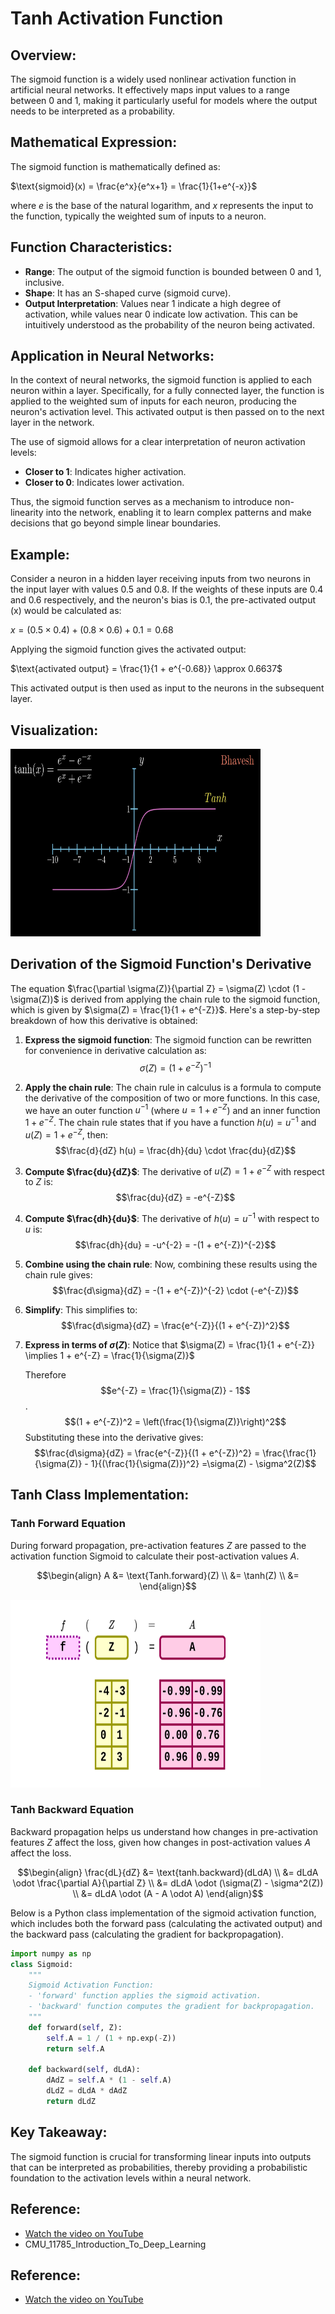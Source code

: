 # Tanh Activation Function

## Overview:
The sigmoid function is a widely used nonlinear activation function in artificial neural networks. It effectively maps input values to a range between 0 and 1, making it particularly useful for models where the output needs to be interpreted as a probability.

## Mathematical Expression:
The sigmoid function is mathematically defined as:

$\text{sigmoid}(x) = \frac{e^x}{e^x+1} = \frac{1}{1+e^{-x}}$

where $e$ is the base of the natural logarithm, and $x$ represents the input to the function, typically the weighted sum of inputs to a neuron.

## Function Characteristics:
- **Range**: The output of the sigmoid function is bounded between 0 and 1, inclusive.
- **Shape**: It has an S-shaped curve (sigmoid curve).
- **Output Interpretation**: Values near 1 indicate a high degree of activation, while values near 0 indicate low activation. This can be intuitively understood as the probability of the neuron being activated.

## Application in Neural Networks:
In the context of neural networks, the sigmoid function is applied to each neuron within a layer. Specifically, for a fully connected layer, the function is applied to the weighted sum of inputs for each neuron, producing the neuron's activation level. This activated output is then passed on to the next layer in the network.

The use of sigmoid allows for a clear interpretation of neuron activation levels:
- **Closer to 1**: Indicates higher activation.
- **Closer to 0**: Indicates lower activation.

Thus, the sigmoid function serves as a mechanism to introduce non-linearity into the network, enabling it to learn complex patterns and make decisions that go beyond simple linear boundaries.

## Example:
Consider a neuron in a hidden layer receiving inputs from two neurons in the input layer with values 0.5 and 0.8. If the weights of these inputs are 0.4 and 0.6 respectively, and the neuron's bias is 0.1, the pre-activated output (x) would be calculated as:

$x = (0.5 \times 0.4) + (0.8 \times 0.6) + 0.1 = 0.68$

Applying the sigmoid function gives the activated output:

$\text{activated output} = \frac{1}{1 + e^{-0.68}} \approx 0.6637$

This activated output is then used as input to the neurons in the subsequent layer.

## Visualization:

<img src="tanh.png" alt="tanh" width="400" height="300"/>

## Derivation of the Sigmoid Function's Derivative

The equation $\frac{\partial \sigma(Z)}{\partial Z} = \sigma(Z) \cdot (1 - \sigma(Z))$ is derived from applying the chain rule to the sigmoid function, which is given by $\sigma(Z) = \frac{1}{1 + e^{-Z}}$. Here's a step-by-step breakdown of how this derivative is obtained:

1. **Express the sigmoid function**: The sigmoid function can be rewritten for convenience in derivative calculation as:
   $$\sigma(Z) = (1 + e^{-Z})^{-1}$$

2. **Apply the chain rule**: The chain rule in calculus is a formula to compute the derivative of the composition of two or more functions. In this case, we have an outer function $u^{-1}$ (where $u = 1 + e^{-Z}$) and an inner function $1 + e^{-Z}$. The chain rule states that if you have a function $h(u) = u^{-1}$ and $u(Z) = 1 + e^{-Z}$, then:
   $$\frac{d}{dZ} h(u) = \frac{dh}{du} \cdot \frac{du}{dZ}$$

3. **Compute $\frac{du}{dZ}$**: The derivative of $u(Z) = 1 + e^{-Z}$ with respect to $Z$ is:
   $$\frac{du}{dZ} = -e^{-Z}$$

4. **Compute $\frac{dh}{du}$**: The derivative of $h(u) = u^{-1}$ with respect to $u$ is:
   $$\frac{dh}{du} = -u^{-2} = -(1 + e^{-Z})^{-2}$$

5. **Combine using the chain rule**: Now, combining these results using the chain rule gives:
   $$\frac{d\sigma}{dZ} = -(1 + e^{-Z})^{-2} \cdot (-e^{-Z})$$

6. **Simplify**: This simplifies to:
   $$\frac{d\sigma}{dZ} = \frac{e^{-Z}}{(1 + e^{-Z})^2}$$

7. **Express in terms of $\sigma(Z)$**: Notice that $\sigma(Z) = \frac{1}{1 + e^{-Z}} \implies 1 + e^{-Z} = \frac{1}{\sigma(Z)}$
   
   Therefore
   $$e^{-Z} = \frac{1}{\sigma(Z)} - 1$$.
   $$(1 + e^{-Z})^2 = \left(\frac{1}{\sigma(Z)}\right)^2$$
   Substituting these into the derivative gives:
   $$\frac{d\sigma}{dZ} = \frac{e^{-Z}}{(1 + e^{-Z})^2} = \frac{\frac{1}{\sigma(Z)} - 1}{(\frac{1}{\sigma(Z)})^2} =\sigma(Z) - \sigma^2(Z)$$

## Tanh Class Implementation:

### Tanh Forward Equation

During forward propagation, pre-activation features $Z$ are passed to the activation function Sigmoid to calculate their post-activation values $A$.


$$\begin{align}
A &= \text{Tanh.forward}(Z) \\
&= \tanh(Z) \\
&= 
\end{align}$$

<img src="tanh_activation_forward.png" alt="tanh_activation_forward" width="400" height="300"/>

### Tanh Backward Equation

Backward propagation helps us understand how changes in pre-activation features $Z$ affect the loss, given
how changes in post-activation values $A$ affect the loss.


$$\begin{align}
\frac{dL}{dZ} &= \text{tanh.backward}(dLdA) \\
&= dLdA \odot \frac{\partial A}{\partial Z} \\
&= dLdA \odot (\sigma(Z) - \sigma^2(Z)) \\
&= dLdA \odot (A - A \odot A)
\end{align}$$


Below is a Python class implementation of the sigmoid activation function, which includes both the forward pass (calculating the activated output) and the backward pass (calculating the gradient for backpropagation).

```python
import numpy as np
class Sigmoid:
    """
    Sigmoid Activation Function:
    - 'forward' function applies the sigmoid activation.
    - 'backward' function computes the gradient for backpropagation.
    """
    def forward(self, Z):
        self.A = 1 / (1 + np.exp(-Z))
        return self.A

    def backward(self, dLdA):
        dAdZ = self.A * (1 - self.A)
        dLdZ = dLdA * dAdZ
        return dLdZ
```



## Key Takeaway:
The sigmoid function is crucial for transforming linear inputs into outputs that can be interpreted as probabilities, thereby providing a probabilistic foundation to the activation levels within a neural network.

## Reference:
- [Watch the video on YouTube](https://www.youtube.com/watch?v=KOhbp3EIRlM)
- CMU_11785_Introduction_To_Deep_Learning


## Reference:
- [Watch the video on YouTube](https://www.youtube.com/watch?v=u0VsKSoSM4Y)
